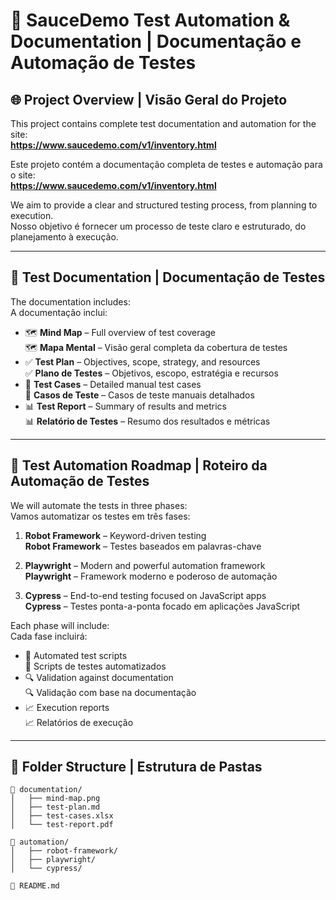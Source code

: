 # 🧪 SauceDemo Test Automation & Documentation | Documentação e Automação de Testes

## 🌐 Project Overview | Visão Geral do Projeto

This project contains complete test documentation and automation for the site:  
**https://www.saucedemo.com/v1/inventory.html**

Este projeto contém a documentação completa de testes e automação para o site:  
**https://www.saucedemo.com/v1/inventory.html**

We aim to provide a clear and structured testing process, from planning to execution.  
Nosso objetivo é fornecer um processo de teste claro e estruturado, do planejamento à execução.

---

## 🧠 Test Documentation | Documentação de Testes

The documentation includes:  
A documentação inclui:

- 🗺️ **Mind Map** – Full overview of test coverage  
  🗺️ **Mapa Mental** – Visão geral completa da cobertura de testes  
- ✅ **Test Plan** – Objectives, scope, strategy, and resources  
  ✅ **Plano de Testes** – Objetivos, escopo, estratégia e recursos  
- 🧾 **Test Cases** – Detailed manual test cases  
  🧾 **Casos de Teste** – Casos de teste manuais detalhados  
- 📊 **Test Report** – Summary of results and metrics  
  📊 **Relatório de Testes** – Resumo dos resultados e métricas

---

## 🤖 Test Automation Roadmap | Roteiro da Automação de Testes

We will automate the tests in three phases:  
Vamos automatizar os testes em três fases:

1. **Robot Framework** – Keyword-driven testing  
   **Robot Framework** – Testes baseados em palavras-chave

2. **Playwright** – Modern and powerful automation framework  
   **Playwright** – Framework moderno e poderoso de automação

3. **Cypress** – End-to-end testing focused on JavaScript apps  
   **Cypress** – Testes ponta-a-ponta focado em aplicações JavaScript

Each phase will include:  
Cada fase incluirá:

- 🧪 Automated test scripts  
  🧪 Scripts de testes automatizados  
- 🔍 Validation against documentation  
  🔍 Validação com base na documentação  
- 📈 Execution reports  
  📈 Relatórios de execução

---

## 📁 Folder Structure | Estrutura de Pastas

```plaintext
📂 documentation/
│   ├── mind-map.png
│   ├── test-plan.md
│   ├── test-cases.xlsx
│   └── test-report.pdf

📂 automation/
│   ├── robot-framework/
│   ├── playwright/
│   └── cypress/

📄 README.md
